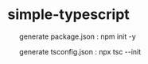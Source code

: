 # simple-typescript

<p>
<ol>generate package.json : npm init -y</ol>
<ol>generate tsconfig.json : npx tsc --init</ol>
</p>
